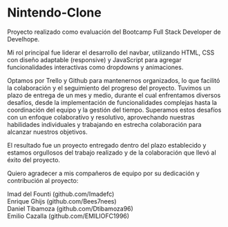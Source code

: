 # Nintendo-Clone

Proyecto realizado como evaluación del Bootcamp Full Stack Developer de Develhope.

Mi rol principal fue liderar el desarrollo del navbar, utilizando HTML, CSS con diseño adaptable (responsive) y JavaScript para agregar funcionalidades interactivas como dropdowns y animaciones.

Optamos por Trello y Github para mantenernos organizados, lo que facilitó la colaboración y el seguimiento del progreso del proyecto. Tuvimos un plazo de entrega de un mes y medio, durante el cual enfrentamos diversos desafíos, desde la implementación de funcionalidades complejas hasta la coordinación del equipo y la gestión del tiempo. Superamos estos desafíos con un enfoque colaborativo y resolutivo, aprovechando nuestras habilidades individuales y trabajando en estrecha colaboración para alcanzar nuestros objetivos.

El resultado fue un proyecto entregado dentro del plazo establecido y estamos orgullosos del trabajo realizado y de la colaboración que llevó al éxito del proyecto.

Quiero agradecer a mis compañeros de equipo por su dedicación y contribución al proyecto:

Imad del Founti (github.com/Imadefc) </br>
Enrique Ghijs (github.com/Bees7nees) </br>
Daniel Tibamoza (github.com/Dtibamoza96) </br>
Emilio Cazalla (github.com/EMILIOFC1996) </br>
